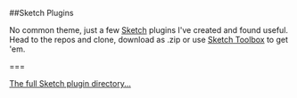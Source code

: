 ##Sketch Plugins

No common theme, just a few [Sketch](http://bohemiancoding.com/sketch/) plugins I've created and found useful. Head to the repos and clone, download as .zip or use [Sketch Toolbox](http://sketchtoolbox.com) to get 'em.

===

<a href="https://github.com/sketchplugins/plugin-directory">The full Sketch plugin directory...</a>